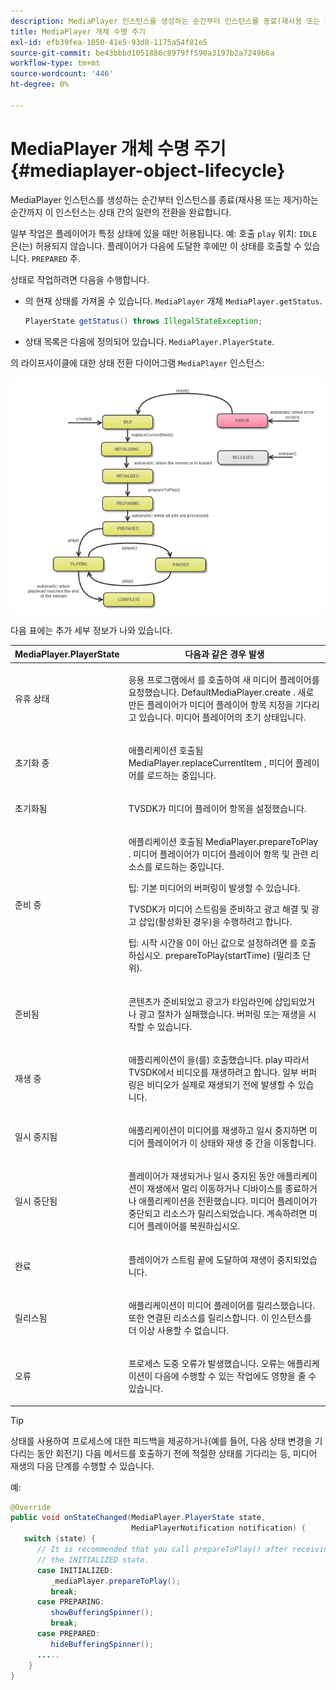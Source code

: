 ```yaml
---
description: MediaPlayer 인스턴스를 생성하는 순간부터 인스턴스를 종료(재사용 또는 제거)하는 순간까지 이 인스턴스는 상태 간의 일련의 전환을 완료합니다.
title: MediaPlayer 개체 수명 주기
exl-id: efb39fea-1050-41e5-93d8-1175a54f81e5
source-git-commit: be43bbbd1051886c8979ff590a3197b2a7249b6a
workflow-type: tm+mt
source-wordcount: '446'
ht-degree: 0%

---
```


# MediaPlayer 개체 수명 주기{#mediaplayer-object-lifecycle}

MediaPlayer 인스턴스를 생성하는 순간부터 인스턴스를 종료(재사용 또는 제거)하는 순간까지 이 인스턴스는 상태 간의 일련의 전환을 완료합니다.

일부 작업은 플레이어가 특정 상태에 있을 때만 허용됩니다. 예: 호출 `play` 위치: `IDLE` 은(는) 허용되지 않습니다. 플레이어가 다음에 도달한 후에만 이 상태를 호출할 수 있습니다. `PREPARED` 주.

상태로 작업하려면 다음을 수행합니다.

* 의 현재 상태를 가져올 수 있습니다. `MediaPlayer` 개체 `MediaPlayer.getStatus`.

   ```java
   PlayerState getStatus() throws IllegalStateException;
   ```

* 상태 목록은 다음에 정의되어 있습니다. `MediaPlayer.PlayerState`.

의 라이프사이클에 대한 상태 전환 다이어그램 `MediaPlayer` 인스턴스:
<!--<a id="fig_1C55DE3F186F4B36AFFDCDE90379534C"></a>-->

![](assets/player-state-transitions-diagram-android_1.2_web.png)

다음 표에는 추가 세부 정보가 나와 있습니다.

<table id="table_426F0093E4214EA88CD72A7796B58DFD"> 
 <thead> 
  <tr> 
   <th colname="col1" class="entry"> MediaPlayer.PlayerState </th> 
   <th colname="col2" class="entry"> 다음과 같은 경우 발생 </th> 
  </tr> 
 </thead>
 <tbody> 
  <tr> 
   <td colname="col1"> <span class="codeph"> 유휴 상태 </span> </td> 
   <td colname="col2"> <p>응용 프로그램에서 를 호출하여 새 미디어 플레이어를 요청했습니다. <span class="codeph"> DefaultMediaPlayer.create </span>. 새로 만든 플레이어가 미디어 플레이어 항목 지정을 기다리고 있습니다. 미디어 플레이어의 초기 상태입니다. </p> </td> 
  </tr> 
  <tr> 
   <td colname="col1"> <span class="codeph"> 초기화 중 </span> </td> 
   <td colname="col2"> <p>애플리케이션 호출됨 <span class="codeph"> MediaPlayer.replaceCurrentItem </span>, 미디어 플레이어를 로드하는 중입니다. </p> </td> 
  </tr> 
  <tr> 
   <td colname="col1"> <span class="codeph"> 초기화됨 </span> </td> 
   <td colname="col2"> <p>TVSDK가 미디어 플레이어 항목을 설정했습니다. </p> </td> 
  </tr> 
  <tr> 
   <td colname="col1"> <span class="codeph"> 준비 중 </span> </td> 
   <td colname="col2"> <p>애플리케이션 호출됨 <span class="codeph"> MediaPlayer.prepareToPlay </span>. 미디어 플레이어가 미디어 플레이어 항목 및 관련 리소스를 로드하는 중입니다. </p> <p>팁: 기본 미디어의 버퍼링이 발생할 수 있습니다. </p> <p>TVSDK가 미디어 스트림을 준비하고 광고 해결 및 광고 삽입(활성화된 경우)을 수행하려고 합니다. </p> <p>팁: 시작 시간을 0이 아닌 값으로 설정하려면 를 호출하십시오. <span class="codeph"> prepareToPlay(startTime) </span> (밀리초 단위). </p> </td> 
  </tr> 
  <tr> 
   <td colname="col1"> <span class="codeph"> 준비됨 </span> </td> 
   <td colname="col2"> <p>콘텐츠가 준비되었고 광고가 타임라인에 삽입되었거나 광고 절차가 실패했습니다. 버퍼링 또는 재생을 시작할 수 있습니다. </p> </td> 
  </tr> 
  <tr> 
   <td colname="col1"> <span class="codeph"> 재생 중 </span> </td> 
   <td colname="col2"> <p>애플리케이션이 을(를) 호출했습니다. <span class="codeph"> play </span>따라서 TVSDK에서 비디오를 재생하려고 합니다. 일부 버퍼링은 비디오가 실제로 재생되기 전에 발생할 수 있습니다. </p> </td> 
  </tr> 
  <tr> 
   <td colname="col1"> <span class="codeph"> 일시 중지됨 </span> </td> 
   <td colname="col2"> <p>애플리케이션이 미디어를 재생하고 일시 중지하면 미디어 플레이어가 이 상태와 재생 중 간을 이동합니다. </p> </td> 
  </tr> 
  <tr> 
   <td colname="col1"> <span class="codeph"> 일시 중단됨 </span> </td> 
   <td colname="col2"> <p>플레이어가 재생되거나 일시 중지된 동안 애플리케이션이 재생에서 멀리 이동하거나 디바이스를 종료하거나 애플리케이션을 전환했습니다. 미디어 플레이어가 중단되고 리소스가 릴리스되었습니다. 계속하려면 미디어 플레이어를 복원하십시오. </p> </td> 
  </tr> 
  <tr> 
   <td colname="col1"> <span class="codeph"> 완료 </span> </td> 
   <td colname="col2"> <p>플레이어가 스트림 끝에 도달하여 재생이 중지되었습니다. </p> </td> 
  </tr> 
  <tr> 
   <td colname="col1"> <span class="codeph"> 릴리스됨 </span> </td> 
   <td colname="col2"> <p>애플리케이션이 미디어 플레이어를 릴리스했습니다. 또한 연결된 리소스를 릴리스합니다. 이 인스턴스를 더 이상 사용할 수 없습니다. </p> </td> 
  </tr> 
  <tr> 
   <td colname="col1"> <span class="codeph"> 오류 </span> </td> 
   <td colname="col2"> <p>프로세스 도중 오류가 발생했습니다. 오류는 애플리케이션이 다음에 수행할 수 있는 작업에도 영향을 줄 수 있습니다. </p> </td> 
  </tr> 
 </tbody> 
</table>

>[!TIP]
>
>상태를 사용하여 프로세스에 대한 피드백을 제공하거나(예를 들어, 다음 상태 변경을 기다리는 동안 회전기) 다음 메서드를 호출하기 전에 적절한 상태를 기다리는 등, 미디어 재생의 다음 단계를 수행할 수 있습니다.

예:

```java
@Override 
public void onStateChanged(MediaPlayer.PlayerState state,  
                           MediaPlayerNotification notification) { 
   switch (state) { 
      // It is recommended that you call prepareToPlay() after receiving  
      // the INITIALIZED state. 
      case INITIALIZED: 
         _mediaPlayer.prepareToPlay(); 
         break; 
      case PREPARING: 
         showBufferingSpinner(); 
         break; 
      case PREPARED: 
         hideBufferingSpinner(); 
      ..... 
    } 
}
```
